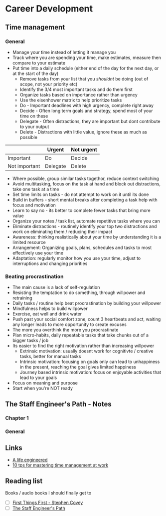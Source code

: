 # Career Development
## Time management
### General
* Manage your time instead of letting it manage you
* Track where you are spending your time, make estimates, measure then compare to your estimate
* Put time into a daily schedule (either end of the day for the next day, or at the start of the day)
	* Remove tasks from your list that you _shouldnt_ be doing (out of scope, not your priority etc)
	* Identify the 3/4 most important tasks and do them first
	* Organize tasks based on importance rather than urgency
	* Use the eisenhower matrix to help prioritize tasks
	* Do - Important deadlines with high urgency, complete right away
	* Decide - Often long term goals and strategy, spend most of your time on these
	* Delegate - Often distractions, they are important but dont contribute to your output
	* Delete - Distractions with little value, ignore these as much as possible

| | Urgent | Not urgent |
|---|---|---|
|Important | Do | Decide |
|Not important | Delegate | Delete |

* Where possible, group similar tasks togethor, reduce context switching
* Avoid multitasking, focus on the task at hand and block out distractions, take one task at a time
* Set time limits on tasks - do not attempt to work on it until its done
* Build in buffers - short mental breaks after completing a task help with focus and motivation
* Learn to say no - its better to complete fewer tasks that bring more value
* Organize your notes / task list, automate repetitive tasks where you can
* Eliminate distractions - routinely identify your top two distractions and work on eliminating them / reducing their impact
* Awareness: thinking realistically about your time by understanding it is a limited resource
* Arrangement: Organizing goals, plans, schedules and tasks to most effectively use your time
* Adaptation: regularly monitor how you use your time, adjust to interruptions and changing priorities

### Beating procrastination
* The main cause is a lack of self-regulation
* Resisting the temptation to do something, through willpower and retraining
* Daily tasks / routine help beat procrastination by building your willpower
* Mindfulness helps to build willpower
* Exercise, eat well and drink water
* Push past your social comfort zone, count 3 heartbeats and act, waiting any longer leads to more opportunity to create excuses
* The more you overthink the more you procrastinate
* Plan micro-habits, daily repeatable tasks that take chunks out of a bigger tasks / job
* Its easier to find the right motivation rather than increasing willpower
	* Extrinsic motivation: usually doesnt work for cognitivte / creative tasks, better for manual tasks
	* Intrinsic motivation: focusing on goals only can lead to unhappiness in the present, reaching the goal gives limited happiness
	* Journey based intrinsic motivation: focus on enjoyable activities that lead to your goals
* Focus on meaning and purpose
* Start when you're NOT ready

## The Staff Engineer's Path - Notes
### Chapter 1
### General

## Links
* [A life engineered](https://www.youtube.com/@ALifeEngineered)
* [10 tps for mastering time management at work](https://www.lucidchart.com/blog/time-management-at-work)

## Reading list
Books / audio books I should finally get to
* [ ] [First Things First - Stephen Covey](https://www.amazon.com.au/First-Things-Covey/dp/0684802031)
* [ ] [The Staff Engineer's Path]()
